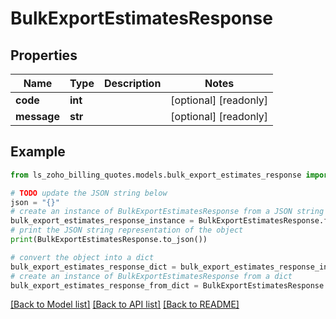 # BulkExportEstimatesResponse


## Properties

Name | Type | Description | Notes
------------ | ------------- | ------------- | -------------
**code** | **int** |  | [optional] [readonly] 
**message** | **str** |  | [optional] [readonly] 

## Example

```python
from ls_zoho_billing_quotes.models.bulk_export_estimates_response import BulkExportEstimatesResponse

# TODO update the JSON string below
json = "{}"
# create an instance of BulkExportEstimatesResponse from a JSON string
bulk_export_estimates_response_instance = BulkExportEstimatesResponse.from_json(json)
# print the JSON string representation of the object
print(BulkExportEstimatesResponse.to_json())

# convert the object into a dict
bulk_export_estimates_response_dict = bulk_export_estimates_response_instance.to_dict()
# create an instance of BulkExportEstimatesResponse from a dict
bulk_export_estimates_response_from_dict = BulkExportEstimatesResponse.from_dict(bulk_export_estimates_response_dict)
```
[[Back to Model list]](../README.md#documentation-for-models) [[Back to API list]](../README.md#documentation-for-api-endpoints) [[Back to README]](../README.md)


